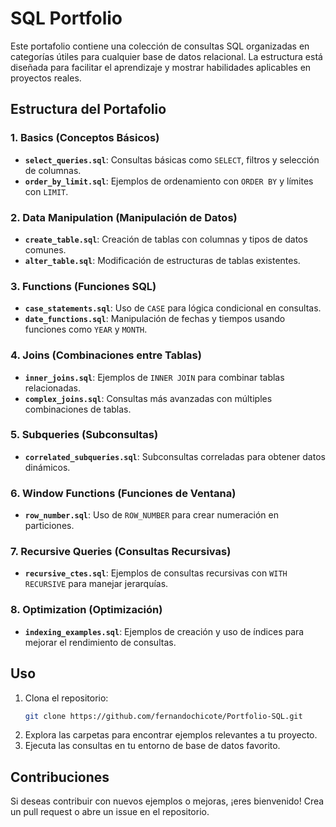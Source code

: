 # SQL Portfolio

Este portafolio contiene una colección de consultas SQL organizadas en categorías útiles para cualquier base de datos relacional. La estructura está diseñada para facilitar el aprendizaje y mostrar habilidades aplicables en proyectos reales.

## Estructura del Portafolio

### 1. Basics (Conceptos Básicos)
- **`select_queries.sql`**: Consultas básicas como `SELECT`, filtros y selección de columnas.
- **`order_by_limit.sql`**: Ejemplos de ordenamiento con `ORDER BY` y límites con `LIMIT`.

### 2. Data Manipulation (Manipulación de Datos)
- **`create_table.sql`**: Creación de tablas con columnas y tipos de datos comunes.
- **`alter_table.sql`**: Modificación de estructuras de tablas existentes.

### 3. Functions (Funciones SQL)
- **`case_statements.sql`**: Uso de `CASE` para lógica condicional en consultas.
- **`date_functions.sql`**: Manipulación de fechas y tiempos usando funciones como `YEAR` y `MONTH`.

### 4. Joins (Combinaciones entre Tablas)
- **`inner_joins.sql`**: Ejemplos de `INNER JOIN` para combinar tablas relacionadas.
- **`complex_joins.sql`**: Consultas más avanzadas con múltiples combinaciones de tablas.

### 5. Subqueries (Subconsultas)
- **`correlated_subqueries.sql`**: Subconsultas correladas para obtener datos dinámicos.

### 6. Window Functions (Funciones de Ventana)
- **`row_number.sql`**: Uso de `ROW_NUMBER` para crear numeración en particiones.

### 7. Recursive Queries (Consultas Recursivas)
- **`recursive_ctes.sql`**: Ejemplos de consultas recursivas con `WITH RECURSIVE` para manejar jerarquías.

### 8. Optimization (Optimización)
- **`indexing_examples.sql`**: Ejemplos de creación y uso de índices para mejorar el rendimiento de consultas.

## Uso

1. Clona el repositorio:
   ```bash
   git clone https://github.com/fernandochicote/Portfolio-SQL.git
   ```
2. Explora las carpetas para encontrar ejemplos relevantes a tu proyecto.
3. Ejecuta las consultas en tu entorno de base de datos favorito.

## Contribuciones

Si deseas contribuir con nuevos ejemplos o mejoras, ¡eres bienvenido! Crea un pull request o abre un issue en el repositorio.

